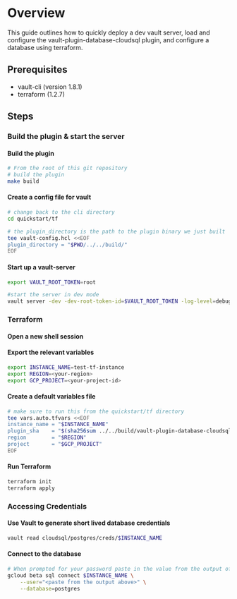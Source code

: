 # Overview

This guide outlines how to quickly deploy a dev vault server,
load and configure the vault-plugin-database-cloudsql plugin,
and configure a database using terraform.

## Prerequisites

* vault-cli (version 1.8.1)
* terraform (1.2.7)

## Steps

### Build the plugin & start the server

#### Build the plugin

```bash
# From the root of this git repository
# build the plugin
make build
```

#### Create a config file for vault

```bash
# change back to the cli directory
cd quickstart/tf

# the plugin_directory is the path to the plugin binary we just built
tee vault-config.hcl <<EOF
plugin_directory = "$PWD/../../build/"
EOF
```

#### Start up a vault-server

```bash
export VAULT_ROOT_TOKEN=root

#start the server in dev mode
vault server -dev -dev-root-token-id=$VAULT_ROOT_TOKEN -log-level=debug -config=./vault-config.hcl
```

### Terraform

#### Open a new shell session

#### Export the relevant variables

```bash
export INSTANCE_NAME=test-tf-instance
export REGION=<your-region>
export GCP_PROJECT=<your-project-id>
```

#### Create a default variables file

<!-- markdownlint-disable MD013 -->
```bash
# make sure to run this from the quickstart/tf directory
tee vars.auto.tfvars <<EOF
instance_name = "$INSTANCE_NAME"
plugin_sha    = "$(sha256sum ../../build/vault-plugin-database-cloudsql | awk '{print $1}')"
region        = "$REGION"
project       = "$GCP_PROJECT"
EOF
```
<!-- markdownlint-enable MD013 -->

#### Run Terraform

```bash
terraform init
terraform apply
```

### Accessing Credentials

#### Use Vault to generate short lived database credentials

```bash
vault read cloudsql/postgres/creds/$INSTANCE_NAME
```

#### Connect to the database

```bash
# When prompted for your password paste in the value from the output of above
gcloud beta sql connect $INSTANCE_NAME \
    --user="<paste from the output above>" \
    --database=postgres
```
